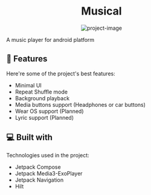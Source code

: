 <h1 align="center" id="title">Musical</h1>

<p align="center"><img src="https://socialify.git.ci/Ramink78/Musical/image?description=1&amp;descriptionEditable=Introducing%20the%20Musical.&amp;font=KoHo&amp;language=1&amp;name=1&amp;owner=1&amp;pattern=Solid&amp;theme=Dark" alt="project-image"></p>

<p id="description">A music player for android platform</p>

  
  
<h2>🧐 Features</h2>

Here're some of the project's best features:

*   Minimal UI
*   Repeat Shuffle mode
*   Background playback
*   Media buttons support (Headphones or car buttons)
*   Wear OS support (Planned)
*   Lyric support (Planned)

  
  
<h2>💻 Built with</h2>

Technologies used in the project:

*   Jetpack Compose
*   Jetpack Media3-ExoPlayer
*   Jetpack Navigation
*   Hilt
